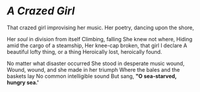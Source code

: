 # *A Crazed Girl* 
That crazed girl improvising her music.
Her poetry, dancing upon the shore,

Her _soul_ in division from itself
Climbing, falling She knew not where,
Hiding amid the cargo of a steamship,
Her knee-cap broken, that girl I declare
A beautiful lofty thing, or a thing
Heroically lost, heroically found.

No matter what disaster occurred
She stood in desperate music wound,
Wound, wound, and she made in her triumph
Where the bales and the baskets lay
No common intelligible sound
But sang, **"O sea-starved, hungry sea.'**
